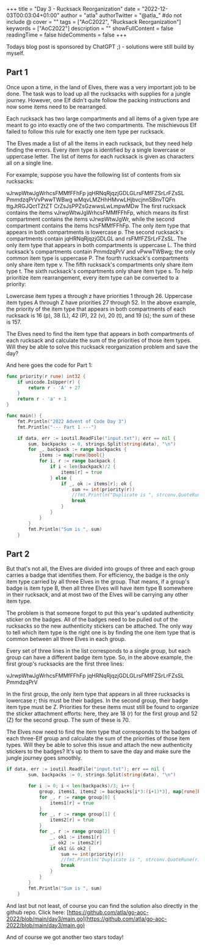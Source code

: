 +++
title = "Day 3 - Rucksack Reorganization"
date = "2022-12-03T00:03:04+01:00"
author = "atla"
authorTwitter = "@atla_" #do not include @
cover = ""
tags = ["AoC2022", "Rucksack Reorganization"]
keywords = ["AoC2022"]
description = ""
showFullContent = false
readingTime = false
hideComments = false
+++

Todays blog post is sponsored by ChatGPT ;) - solutions were still build by myself.

## Part 1

Once upon a time, in the land of Elves, there was a very important job to be done. The task was to load up all the rucksacks with supplies for a jungle journey. However, one Elf didn't quite follow the packing instructions and now some items need to be rearranged.

Each rucksack has two large compartments and all items of a given type are meant to go into exactly one of the two compartments. The mischievous Elf failed to follow this rule for exactly one item type per rucksack.

The Elves made a list of all the items in each rucksack, but they need help finding the errors. Every item type is identified by a single lowercase or uppercase letter. The list of items for each rucksack is given as characters all on a single line.

For example, suppose you have the following list of contents from six rucksacks:

vJrwpWtwJgWrhcsFMMfFFhFp
jqHRNqRjqzjGDLGLrsFMfFZSrLrFZsSL
PmmdzqPrVvPwwTWBwg
wMqvLMZHhHMvwLHjbvcjnnSBnvTQFn
ttgJtRGJQctTZtZT
CrZsJsPPZsGzwwsLwLmpwMDw
The first rucksack contains the items vJrwpWtwJgWrhcsFMMfFFhFp, which means its first compartment contains the items vJrwpWtwJgWr, while the second compartment contains the items hcsFMMfFFhFp. The only item type that appears in both compartments is lowercase p.
The second rucksack's compartments contain jqHRNqRjqzjGDLGL and rsFMfFZSrLrFZsSL. The only item type that appears in both compartments is uppercase L.
The third rucksack's compartments contain PmmdzqPrV and vPwwTWBwg; the only common item type is uppercase P.
The fourth rucksack's compartments only share item type v.
The fifth rucksack's compartments only share item type t.
The sixth rucksack's compartments only share item type s.
To help prioritize item rearrangement, every item type can be converted to a priority:

Lowercase item types a through z have priorities 1 through 26.
Uppercase item types A through Z have priorities 27 through 52.
In the above example, the priority of the item type that appears in both compartments of each rucksack is 16 (p), 38 (L), 42 (P), 22 (v), 20 (t), and 19 (s); the sum of these is 157.

The Elves need to find the item type that appears in both compartments of each rucksack and calculate the sum of the priorities of those item types. Will they be able to solve this rucksack reorganization problem and save the day?

And here goes the code for Part 1:

```go {linenos=table, style=dracula}
func priority(r rune) int32 {
	if unicode.IsUpper(r) {
		return r - 'A' + 27
	}
	return r - 'a' + 1
}

func main() {
	fmt.Println("2022 Advent of Code Day 3")
	fmt.Println("--- Part 1 ---")

	if data, err := ioutil.ReadFile("input.txt"); err == nil {
		sum, backpacks := 0, strings.Split(string(data), "\n")
		for _, backpack := range backpacks {
			items := map[rune]bool{}
			for i, r := range backpack {
				if i < len(backpack)/2 {
					items[r] = true
				} else {
					if _, ok := items[r]; ok {
						sum += int(priority(r))
						//fmt.Println("Duplicate is ", strconv.QuoteRune(r), " (", priority(r), ")")
						break
					}
				}
			}
		}
		fmt.Println("Sum is ", sum)
	}
```

## Part 2

But that's not all, the Elves are divided into groups of three and each group carries a badge that identifies them. For efficiency, the badge is the only item type carried by all three Elves in the group. That means, if a group's badge is item type B, then all three Elves will have item type B somewhere in their rucksack, and at most two of the Elves will be carrying any other item type.

The problem is that someone forgot to put this year's updated authenticity sticker on the badges. All of the badges need to be pulled out of the rucksacks so the new authenticity stickers can be attached. The only way to tell which item type is the right one is by finding the one item type that is common between all three Elves in each group.

Every set of three lines in the list corresponds to a single group, but each group can have a different badge item type. So, in the above example, the first group's rucksacks are the first three lines:

vJrwpWtwJgWrhcsFMMfFFhFp
jqHRNqRjqzjGDLGLrsFMfFZSrLrFZsSL
PmmdzqPrV

In the first group, the only item type that appears in all three rucksacks is lowercase r; this must be their badges. In the second group, their badge item type must be Z. Priorities for these items must still be found to organize the sticker attachment efforts: here, they are 18 (r) for the first group and 52 (Z) for the second group. The sum of these is 70.

The Elves now need to find the item type that corresponds to the badges of each three-Elf group and calculate the sum of the priorities of those item types. Will they be able to solve this issue and attach the new authenticity stickers to the badges? It's up to them to save the day and make sure the jungle journey goes smoothly.

```go {linenos=table, style=dracula}
if data, err := ioutil.ReadFile("input.txt"); err == nil {
		sum, backpacks := 0, strings.Split(string(data), "\n")

		for i := 0; i < len(backpacks)/3; i++ {
			group, items1, items2 := backpacks[i*3:(i+1)*3], map[rune]bool{}, map[rune]bool{}
			for _, r := range group[0] {
				items1[r] = true
			}
			for _, r := range group[1] {
				items2[r] = true
			}
			for _, r := range group[2] {
				_, ok1 := items1[r]
				_, ok2 := items2[r]
				if ok1 && ok2 {
					sum += int(priority(r))
					//fmt.Println("Duplicate is ", strconv.QuoteRune(r), " (", priority(r), ")")
					break
				}
			}
		}
		fmt.Println("Sum is ", sum)
	}
```

And last but not least, of course you can find the solution also directly in the github repo. Click here: [https://github.com/atla/go-aoc-2022/blob/main/day3/main.go](https://github.com/atla/go-aoc-2022/blob/main/day3/main.go)

And of course we got another two stars today!